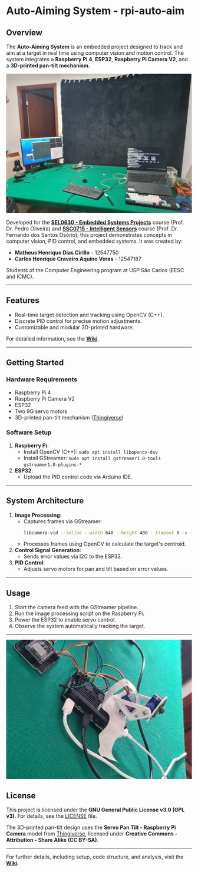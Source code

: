 # Auto-Aiming System - rpi-auto-aim

## Overview

The **Auto-Aiming System** is an embedded project designed to track and aim at a target in real time using computer vision and motion control. The system integrates a **Raspberry Pi 4**, **ESP32**, **Raspberry Pi Camera V2**, and a **3D-printed pan-tilt mechanism**.

![Workstation](https://github.com/studas/rpi_auto_aim/blob/main/images/workstation.jpg)

Developed for the **[SEL0630 - Embedded Systems Projects](https://uspdigital.usp.br/jupiterweb/obterDisciplina?sgldis=SEL0630&codcur=97001&codhab=0)** course (Prof. Dr. Pedro Oliveira) and **[SSC0715 - Intelligent Sensors](http://wiki.icmc.usp.br/index.php/SSC-715-2024(fosorio))** course (Prof. Dr. Fernando dos Santos Osório), this project demonstrates concepts in computer vision, PID control, and embedded systems. It was created by:

- **Matheus Henrique Dias Cirillo** - 12547750
- **Carlos Henrique Craveiro Aquino Veras** - 12547187

Students of the Computer Engineering program at USP São Carlos (EESC and ICMC).

---

## Features

- Real-time target detection and tracking using OpenCV (C++).
- Discrete PID control for precise motion adjustments.
- Customizable and modular 3D-printed hardware.

For detailed information, see the **[Wiki](https://github.com/studas/rpi_auto_aim/wiki/)**.

---

## Getting Started

### Hardware Requirements
- Raspberry Pi 4
- Raspberry Pi Camera V2
- ESP32
- Two 9G servo motors
- 3D-printed pan-tilt mechanism ([Thingiverse](https://www.thingiverse.com/thing:4710301))

### Software Setup
1. **Raspberry Pi**:
   - Install OpenCV (C++): `sudo apt install libopencv-dev`
   - Install GStreamer: `sudo apt install gstreamer1.0-tools gstreamer1.0-plugins-*`
2. **ESP32**:
   - Upload the PID control code via Arduino IDE.

---

## System Architecture

1. **Image Processing**:
   - Captures frames via GStreamer:
     ```bash
     libcamera-vid --inline --width 640 --height 480 --timeout 0 -o - | gst-launch-1.0 fdsrc ! decodebin ! videoconvert ! appsink
     ```
   - Processes frames using OpenCV to calculate the target's centroid.
2. **Control Signal Generation**:
   - Sends error values via I2C to the ESP32.
3. **PID Control**:
   - Adjusts servo motors for pan and tilt based on error values.

---

## Usage

1. Start the camera feed with the GStreamer pipeline.
2. Run the image processing script on the Raspberry Pi.
3. Power the ESP32 to enable servo control.
4. Observe the system automatically tracking the target.

---

![hardware](https://github.com/studas/rpi_auto_aim/blob/main/images/auto_aim_hardware.jpg)

## License

This project is licensed under the **GNU General Public License v3.0 (GPL v3)**. For details, see the [LICENSE](LICENSE) file.

The 3D-printed pan-tilt design uses the **Servo Pan Tilt - Raspberry Pi Camera** model from [Thingiverse](https://www.thingiverse.com/thing:4710301), licensed under **Creative Commons - Attribution - Share Alike (CC BY-SA)**.

---

For further details, including setup, code structure, and analysis, visit the **[Wiki](https://github.com/studas/rpi_auto_aim/wiki/)**.
```

